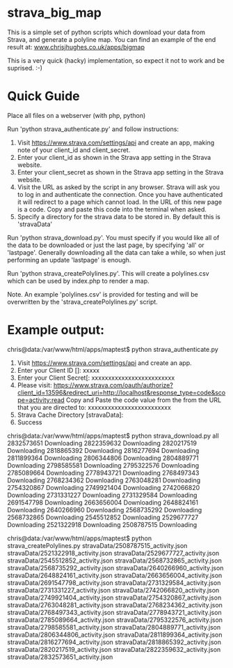 # strava_big_map
This is a simple set of python scripts which download your data from Strava, and generate a polyline map.
You can find an example of the end result at: www.chrisjhughes.co.uk/apps/bigmap

This is a very quick (hacky) implementation, so expect it not to work and be suprised. :-)

# Quick Guide
Place all files on a webserver (with php, python)

Run 'python strava_authenticate.py' and follow instructions:

1. Visit https://www.strava.com/settings/api and create an app, making note of your client_id and client_secret.
2. Enter your client_id as shown in the Strava app setting in the Strava website.
3. Enter your client_secret as shown in the Strava app setting in the Strava website.
4. Visit the URL as asked by the script in any browser. Strava will ask you to log in and authenticate the connection. Once you have authenticated it will redirect to a page which cannot load. In the URL of this new page is a code. Copy and paste this code into the terminal when asked.
5. Specify a directory for the strava data to be stored in. By default this is 'stravaData'

Run 'python strava_download.py'. You must specify if you would like all of the data to be downloaded or just the last page, by specifying 'all' or 'lastpage'. Generally downloading all the data can take a while, so when just performing an update 'lastpage' is enough.

Run 'python strava_createPolylines.py'. This will create a polylines.csv which can be used by index.php to render a map.

Note. An example 'polylines.csv' is provided for testing and will be overwritten by the 'strava_createPolylines.py' script.


# Example output:

chris@data:/var/www/html/apps/maptest$ python strava_authenticate.py 
1. Visit https://www.strava.com/settings/api and create an app.
2. Enter your Client ID []: xxxxx
3. Enter your Client Secret[: xxxxxxxxxxxxxxxxxxxxxxxxx
4. Please visit:
https://www.strava.com/oauth/authorize?client_id=13596&redirect_uri=http://localhost&response_type=code&scope=activity:read
Copy and Paste the code value from the from the URL that you are directed to: xxxxxxxxxxxxxxxxxxxxxxxxx
5. Strava Cache Directory [stravaData]: 
6. Success


chris@data:/var/www/html/apps/maptest$ python strava_download.py all
2832573651 Downloading
2822359632 Downloading
2820217519 Downloading
2818865392 Downloading
2816277694 Downloading
2811899364 Downloading
2806344806 Downloading
2804889771 Downloading
2798585581 Downloading
2795322576 Downloading
2785089664 Downloading
2778943721 Downloading
2768497343 Downloading
2768234362 Downloading
2763048281 Downloading
2754320867 Downloading
2749921404 Downloading
2742066820 Downloading
2731331227 Downloading
2731329584 Downloading
2691547798 Downloading
2663656004 Downloading
2648824161 Downloading
2640266960 Downloading
2568735292 Downloading
2568732865 Downloading
2545512852 Downloading
2529677727 Downloading
2521322918 Downloading
2508787515 Downloading


chris@data:/var/www/html/apps/maptest$ python strava_createPolylines.py 
stravaData/2508787515_activity.json
stravaData/2521322918_activity.json
stravaData/2529677727_activity.json
stravaData/2545512852_activity.json
stravaData/2568732865_activity.json
stravaData/2568735292_activity.json
stravaData/2640266960_activity.json
stravaData/2648824161_activity.json
stravaData/2663656004_activity.json
stravaData/2691547798_activity.json
stravaData/2731329584_activity.json
stravaData/2731331227_activity.json
stravaData/2742066820_activity.json
stravaData/2749921404_activity.json
stravaData/2754320867_activity.json
stravaData/2763048281_activity.json
stravaData/2768234362_activity.json
stravaData/2768497343_activity.json
stravaData/2778943721_activity.json
stravaData/2785089664_activity.json
stravaData/2795322576_activity.json
stravaData/2798585581_activity.json
stravaData/2804889771_activity.json
stravaData/2806344806_activity.json
stravaData/2811899364_activity.json
stravaData/2816277694_activity.json
stravaData/2818865392_activity.json
stravaData/2820217519_activity.json
stravaData/2822359632_activity.json
stravaData/2832573651_activity.json
